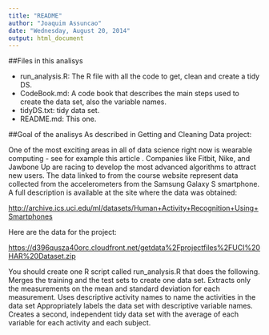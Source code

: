 ```yaml
---
title: "README"
author: "Joaquim Assuncao"
date: "Wednesday, August 20, 2014"
output: html_document
---
```


##Files in this analisys

- run_analysis.R: The R file with all the code to get, clean and create a tidy DS.
- CodeBook.md: A code book that describes the main steps used to create the data set, also the variable names.
- tidyDS.txt: tidy data set.
- README.md: This one.


##Goal of the analisys
As described in Getting and Cleaning Data project:
  
    
One of the most exciting areas in all of data science right now is wearable computing - see for example this article . Companies like Fitbit, Nike, and Jawbone Up are racing to develop the most advanced algorithms to attract new users. The data linked to from the course website represent data collected from the accelerometers from the Samsung Galaxy S smartphone. A full description is available at the site where the data was obtained: 

http://archive.ics.uci.edu/ml/datasets/Human+Activity+Recognition+Using+Smartphones 

Here are the data for the project: 

https://d396qusza40orc.cloudfront.net/getdata%2Fprojectfiles%2FUCI%20HAR%20Dataset.zip 

 You should create one R script called run_analysis.R that does the following. 
Merges the training and the test sets to create one data set.
Extracts only the measurements on the mean and standard deviation for each measurement. 
Uses descriptive activity names to name the activities in the data set
Appropriately labels the data set with descriptive variable names. 
Creates a second, independent tidy data set with the average of each variable for each activity and each subject. 

